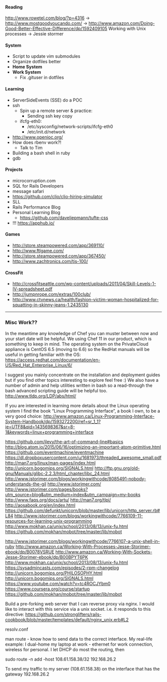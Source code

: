 
#### Reading
http://www.rowetel.com/blog/?p=4316
-> http://www.mostgoodyoucando.com/
-> http://www.amazon.com/Doing-Good-Better-Effective-Difference/dp/1592409105
Working with Unix processes -> Jessie stormer

#### System

- Script to update vim submodules
- Organize dotfiles better
- **Home System**
- **Work System**
  - Fix .gituser in dotfiles

#### Learning

- ServerSideEvents (SSE) do a POC
- ssh
  - Spin up a remote server & practice:
    - Sending ssh key copy
  - ifcfg-eth0:
    - /etc/sysconfig/network-scripts/ifcfg-eth0
    - /etc/init.d/network
- http://www.openioc.org/
- How does rbenv work?!
  - Talk to Tim
- Building a bash shell in ruby
- gdb

#### Projects

- microcorruption.com
- SQL for Rails Developers
- message safari
- https://github.com/clio/clio-hiring-simulator
- SLL
- Rails Performance Blog
- Personal Learning Blog
  - https://github.com/daveliepmann/tufte-css
- !!! https://apphub.io/

#### Games

- http://store.steampowered.com/app/369110/
- http://www.ftlgame.com/
- http://store.steampowered.com/app/367450/
- http://www.zachtronics.com/tis-100/

#### CrossFit

- http://crossfitseattle.com/wp-content/uploads/2011/04/Skill-Levels-1-IV-spreadsheet.pdf
- http://jumpnrope.com/extras/100club/
- http://www.ctvnews.ca/health/fashion-victim-woman-hospitalized-for-squatting-in-skinny-jeans-1.2435130

----

### Misc Work??

In the meantime any knowledge of Chef you can muster between now and your start date will be helpful. We using Chef 11 in our product, which is something to keep in mind.   The operating system on the PrivateCloud appliance is CentOS 6.5 (moving to 6.6) so the RedHat manuals will be useful in getting familiar with the OS:
https://access.redhat.com/documentation/en-US/Red_Hat_Enterprise_Linux/6/

I suggest you mainly concentrate on the installation and deployment guides but if you find other topics interesting to explore feel free :)
We also have a number of admin and help utilities written in bash so a read-through the bash advanced scripting guide will be helpful too.
http://www.tldp.org/LDP/abs/html/

If you are interested in learning more details about the Linux operating system I find the book “Linux Programming Interface”, a book I own, to be a very good choice:
http://www.amazon.ca/Linux-Programming-Interface-System-Handbook/dp/1593272200/ref=sr_1_1?ie=UTF8&qid=1435698367&sr=8-1&keywords=linux+programming+interface

https://github.com/jlevy/the-art-of-command-line#basics
http://blog.atom.io/2015/06/16/optimizing-an-important-atom-primitive.html
https://github.com/eventmachine/eventmachine
https://dl.dropboxusercontent.com/u/1681973/threaded_awesome_small.pdf
http://man7.org/linux/man-pages/index.html
http://unicorn.bogomips.org/SIGNALS.html
http://ftp.gnu.org/old-gnu/Manuals/glibc-2.2.3/html_chapter/libc_24.html
http://www.jstorimer.com/blogs/workingwithcode/8085491-nobody-understands-the-gil
http://www.jstorimer.com/
http://www.jstorimer.com/pages/books?utm_source=blog&utm_medium=index&utm_campaign=my-books
http://www.faqs.org/docs/artu/
http://man7.org/tlpi/
http://aosabook.org/en/index.html
https://github.com/defunkt/unicorn/blob/master/lib/unicorn/http_server.rb#L84
http://www.jstorimer.com/blogs/workingwithcode/7766109-11-resources-for-learning-unix-programming
http://www.mokhan.ca/unix/school/2013/08/13/unix-fu.html
https://github.com/mokhan/mobot/tree/master/lib/mobot

http://www.jstorimer.com/blogs/workingwithcode/7766107-a-unix-shell-in-ruby
http://www.amazon.ca/Working-With-Processes-Jesse-Storimer-ebook/dp/B0078VSRUE
http://www.amazon.ca/Working-With-Sockets-Jesse-Storimer-ebook/dp/B00BPYT6PK
http://www.mokhan.ca/unix/school/2013/08/13/unix-fu.html
https://sysadmincasts.com/episodes/2-rpm-changelog
http://unicorn.bogomips.org/PHILOSOPHY.html
http://unicorn.bogomips.org/SIGNALS.html
https://www.youtube.com/watch?v=tc4ROCJYbm0
https://www.coursera.org/course/startup
https://github.com/mokhan/mobot/tree/master/lib/mobot

Build a pre-forking web server that I can reverse proxy via nginx. I would like to interact with this service via a unix socket. i.e. it responds to this directive: https://github.com/stronglifters/rails-cookbook/blob/master/templates/default/nginx_unix.erb#L2

resolv.conf

man route - know how to send data to the correct interface. My
real-life example: I dual-home my laptop at work - ethernet for work
connection, wireless for personal.
I let DHCP do most the routing, then

sudo route -n add -host 108.61.158.38/32 192.168.26.2

To send my traffic to my server (108.61.158.38) on the interface that
has the gateway 192.168.26.2

